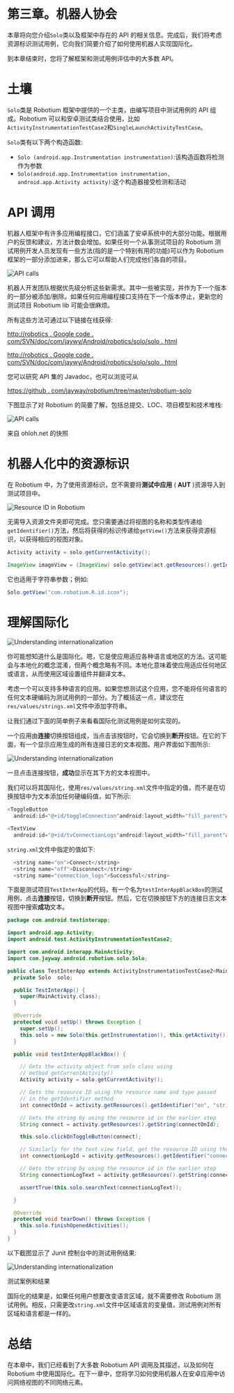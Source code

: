 # 第三章。机器人协会

本章将向您介绍`Solo`类以及框架中存在的 API 的相关信息。完成后，我们将考虑资源标识测试用例，它向我们简要介绍了如何使用机器人实现国际化。

到本章结束时，您将了解框架和测试用例评估中的大多数 API。

# 土壤

`Solo`类是 Robotium 框架中提供的一个主类，由编写项目中测试用例的 API 组成。Robotium 可以和安卓测试类结合使用，比如`ActivityInstrumentationTestCase2`和`SingleLaunchActivityTestCase`。

`Solo`类有以下两个构造函数:

*   `Solo (android.app.Instrumentation instrumentation)`:该构造函数将检测作为参数
*   `Solo(android.app.Instrumentation instrumentation, android.app.Activity activity)`:这个构造器接受检测和活动

# API 调用

机器人框架中有许多应用编程接口，它们涵盖了安卓系统中的大部分功能。根据用户的反馈和建议，方法计数会增加。如果任何一个从事测试项目的 Robotium 测试用例开发人员发现有一些方法(指的是一个特别有用的功能)可以作为 Robotium 框架的一部分添加进来，那么它可以帮助人们完成他们各自的项目。

![API calls](img/8010OS_03_01.jpg)

机器人开发团队根据优先级分析这些新需求。其中一些被实现，并作为下一个版本的一部分被添加/删除。如果任何应用编程接口支持在下一个版本停止，更新您的测试项目 Robotium lib 可能会很麻烦。

所有这些方法可通过以下链接在线获得:

[http://robotics . Google code . com/SVN/doc/com/jaywy/Android/robotics/solo/solo . html](http://robotium.googlecode.com/svn/doc/com/jayway/android/robotium/solo/Solo.html)

[http://robotics . Google code . com/SVN/doc/com/jaywy/Android/robotics/solo/solo . html](http://robotium.googlecode.com/svn/doc/com/jayway/android/robotium/solo/Solo.html)

您可以研究 API 集的 Javadoc，也可以浏览可从

[https://github . com/jayway/robotium/tree/master/robotium-solo](https://github.com/jayway/robotium/tree/master/robotium-solo)

下图显示了对 Robotium 的简要了解，包括总提交、LOC、项目模型和技术堆栈:

![API calls](img/8010OS_03_02.jpg)

来自 ohloh.net 的快照

# 机器人化中的资源标识

在 Robotium 中，为了使用资源标识，您不需要将**测试中应用** ( **AUT** )资源导入到测试项目中。

![Resource ID in Robotium](img/8010OS_03_03.jpg)

无需导入资源文件夹即可完成。您只需要通过将视图的名称和类型传递给`getIdentifier()`方法，然后将获得的标识传递给`getView()`方法来获得资源标识，以获得相应的视图对象。

```java
Activity activity = solo.getCurrentActivity();

ImageView imageView = (ImageView) solo.getView(act.getResources().getIdentifier("appicon", "id", act.getPackageName()));
```

它也适用于字符串参数；例如:

```java
Solo.getView("com.robotium.R.id.icon");
```

# 理解国际化

![Understanding internationalization](img/8010OS_03_04.jpg)

你可能想知道什么是国际化。嗯，它是使应用适应各种语言或地区的方法。这可能会与本地化的概念混淆，但两个概念略有不同。本地化意味着使应用适应任何地区或语言，从而使用区域设置组件并翻译文本。

考虑一个可以支持多种语言的应用。如果您想测试这个应用，您不能将任何语言的任何文本硬编码为测试用例的一部分。为了概括这一点，建议您在`res/values/strings.xml`文件中添加字符串。

让我们通过下面的简单例子来看看国际化测试用例是如何实现的。

一个应用由**连接**切换按钮组成，当点击该按钮时，它会切换到**断开**按钮。在它的下面，有一个显示应用生成的所有连接日志的文本视图。用户界面如下图所示:

![Understanding internationalization](img/8010OS_03_05.jpg)

一旦点击连接按钮，**成功**显示在其下方的文本视图中。

我们可以将其国际化，使用`res/values/string.xml`文件中指定的值，而不是在切换按钮中为文本添加任何硬编码值，如下所示:

```java
<ToggleButton
  android:id="@+id/toggleConnection"android:layout_width="fill_parent"android:layout_height="wrap_content"android:layout_marginTop="50dp"android:textOn="@string/on"android:checked="true"android:textOff="@string/off"/>

<TextView
  android:id="@+id/tvConnectionLogs"android:layout_width="fill_parent"android:layout_height="wrap_content"android:maxLines="5"android:test="@string/connection_logs"android:layout_marginTop="120dip"/>
```

`string.xml`文件中指定的值如下:

```java
  <string name="on">Connect</string>
  <string name="off">Disconnect</string>
  <string name="connection_logs">Successful</string>
```

下面是测试项目`TestInterApp`的代码，有一个名为`testInterAppBlackBox`的测试用例，点击**连接**按钮，切换到**断开**按钮。然后，它在切换按钮下方的连接日志文本视图中搜索**成功**文本。

```java
package com.android.testinterapp;

import android.app.Activity;
import android.test.ActivityInstrumentationTestCase2;

import com.android.interapp.MainActivity;
import com.jayway.android.robotium.solo.Solo;

public class TestInterApp extends ActivityInstrumentationTestCase2<MainActivity> {
  private Solo  solo;

  public TestInterApp() {
    super(MainActivity.class);
  }

  @Override
  protected void setUp() throws Exception {
    super.setUp();
    this.solo = new Solo(this.getInstrumentation(), this.getActivity());
  }

  public void testInterAppBlackBox() {

    // Gets the activity object from solo class using
    // method getCurrentActivity()
    Activity activity = solo.getCurrentActivity();

    // Gets the resource ID using the resource name and type passed
    // in the getIdentifier method
    int connectOnId = activity.getResources().getIdentifier("on", "string", activity.getPackageName());

    // Gets the string by using the resource id in the earlier step
    String connect = activity.getResources().getString(connectOnId);

    this.solo.clickOnToggleButton(connect);

    // Similarly for the text view field, get the resource ID using the resource name and type passed in the getIdentifier method
    int connectionLogId = activity.getResources().getIdentifier("connection_logs", "string", activity.getPackageName());

    // Gets the string by using the resource id in the earlier step
    String connectionLogText = activity.getResources().getString(connectionLogId);

    assertTrue(this.solo.searchText(connectionLogText));

  }

  @Override
  protected void tearDown() throws Exception {
    this.solo.finishOpenedActivities();
  }
}
```

以下截图显示了 Junit 控制台中的测试用例结果:

![Understanding internationalization](img/8010OS_03_06.jpg)

测试案例和结果

国际化的结果是，如果任何用户想要改变语言区域，就不需要修改 Robotium 测试用例。相反，只需更改`string.xml`文件中区域语言的变量值，测试用例对所有区域和语言都是一样的。

# 总结

在本章中，我们已经看到了大多数 Robotium API 调用及其描述，以及如何在 Robotium 中使用国际化。在下一章中，您将学习如何使用机器人在安卓应用中访问网络视图的不同网络元素。